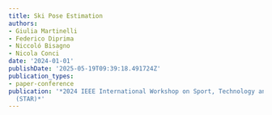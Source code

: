 ```yaml
---
title: Ski Pose Estimation
authors:
- Giulia Martinelli
- Federico Diprima
- Niccoló Bisagno
- Nicola Conci
date: '2024-01-01'
publishDate: '2025-05-19T09:39:18.491724Z'
publication_types:
- paper-conference
publication: '*2024 IEEE International Workshop on Sport, Technology and Research
  (STAR)*'
---
```

